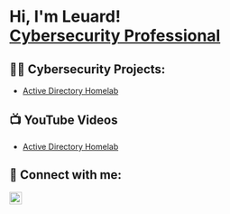 <h1>Hi, I'm Leuard! <br/><a href="https://github.com/joshmadakor1"></a> <a href="https://www.linkedin.com/in/leuardzymberi/">Cybersecurity Professional</a></a></h1>

<h2>👨‍💻 Cybersecurity Projects:</h2>

  - [Active Directory Homelab](https://github.com/LeuardZymberi/LABURL)


<h2>📺 YouTube Videos</h2>

- [Active Directory Homelab](https://www.youtube.com/URL)

<h2> 🤳 Connect with me:</h2>

[<img align="left" alt="JoshMadakor | LinkedIn" width="22px" src="https://cdn.jsdelivr.net/npm/simple-icons@v3/icons/linkedin.svg" />][linkedin]

[linkedin]: https://www.linkedin.com/in/leuardzymberi/

<!--
**joshmadakor1/joshmadakor1** is a ✨ _special_ ✨ repository because its `README.md` (this file) appears on your GitHub profile.

Here are some ideas to get you started:

- 🔭 I’m currently working on ...
- 🌱 I’m currently learning ...
- 👯 I’m looking to collaborate on ...
- 🤔 I’m looking for help with ...
- 💬 Ask me about ...
- 📫 How to reach me: ...
- 😄 Pronouns: ...
- ⚡ Fun fact: ...
-->
